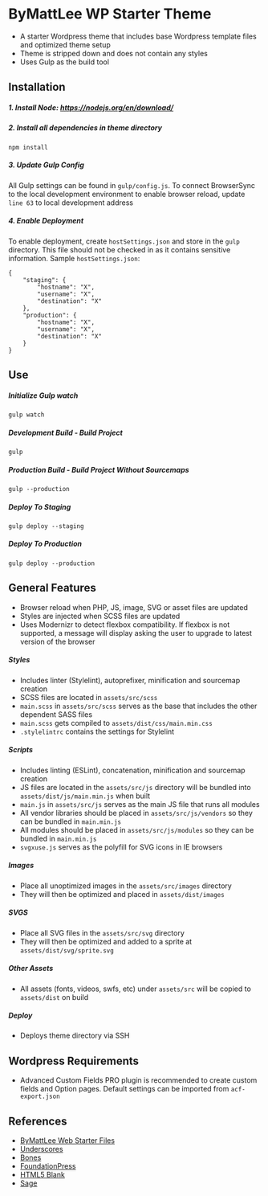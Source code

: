 # ByMattLee WP Starter Theme
* A starter Wordpress theme that includes base Wordpress template files and optimized theme setup
* Theme is stripped down and does not contain any styles
* Uses Gulp as the build tool

## Installation
##### 1. Install Node: <https://nodejs.org/en/download/>
##### 2. Install all dependencies in theme directory
```
npm install
```
##### 3. Update Gulp Config
All Gulp settings can be found in `gulp/config.js`. To connect BrowserSync to the local development environment to enable browser reload, update `line 63` to local development address
##### 4. Enable Deployment
To enable deployment, create `hostSettings.json` and store in the `gulp` directory. This file should not be checked in as it contains sensitive information. Sample `hostSettings.json`:
```
{
	"staging": {
		"hostname": "X",
		"username": "X",
		"destination": "X"
	},
	"production": {
		"hostname": "X",
		"username": "X",
		"destination": "X"
	}
}
```

## Use
##### Initialize Gulp watch
```
gulp watch
```
##### Development Build - Build Project
```
gulp
```
##### Production Build - Build Project Without Sourcemaps
```
gulp --production
```
##### Deploy To Staging
```
gulp deploy --staging
```
##### Deploy To Production
```
gulp deploy --production
```

## General Features
* Browser reload when PHP, JS, image, SVG or asset files are updated
* Styles are injected when SCSS files are updated
* Uses Modernizr to detect flexbox compatibility.  If flexbox is not supported, a message will display asking the user to upgrade to latest version of the browser

##### Styles
* Includes linter (Stylelint), autoprefixer, minification and sourcemap creation
* SCSS files are located in `assets/src/scss`
* `main.scss` in `assets/src/scss` serves as the base that includes the other dependent SASS files
* `main.scss` gets compiled to `assets/dist/css/main.min.css`
* `.stylelintrc` contains the settings for Stylelint

##### Scripts
* Includes linting (ESLint), concatenation, minification and sourcemap creation
* JS files are located in the `assets/src/js` directory will be bundled into `assets/dist/js/main.min.js` when built
* `main.js` in `assets/src/js` serves as the main JS file that runs all modules
* All vendor libraries should be placed in `assets/src/js/vendors` so they can be bundled in `main.min.js`
* All modules should be placed in `assets/src/js/modules` so they can be bundled in `main.min.js`
* `svgxuse.js` serves as the polyfill for SVG icons in IE browsers

##### Images
* Place all unoptimized images in the `assets/src/images` directory
* They will then be optimized and placed in `assets/dist/images`

##### SVGS
* Place all SVG files in the `assets/src/svg` directory
* They will then be optimized and added to a sprite at `assets/dist/svg/sprite.svg`

##### Other Assets
* All assets (fonts, videos, swfs, etc) under `assets/src` will be copied to `assets/dist` on build

##### Deploy
* Deploys theme directory via SSH

## Wordpress Requirements
* Advanced Custom Fields PRO plugin is recommended to create custom fields and Option pages. Default settings can be imported from `acf-export.json`

## References
* [ByMattLee Web Starter Files](https://github.com/bymattlee/bymattlee-web-starter-files)
* [Underscores](https://github.com/Automattic/_s)
* [Bones](https://github.com/eddiemachado/bones)
* [FoundationPress](https://github.com/olefredrik/FoundationPress)
* [HTML5 Blank](https://github.com/toddmotto/html5blank)
* [Sage](https://github.com/roots/sage)